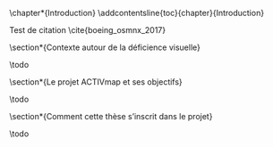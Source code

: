 \chapter*{Introduction}
\addcontentsline{toc}{chapter}{Introduction}

Test de citation \cite{boeing\_osmnx\_2017}

\section*{Contexte autour de la déficience visuelle}

\todo

\section*{Le projet ACTIVmap et ses objectifs}

\todo

\section*{Comment cette thèse s’inscrit dans le projet}

\todo